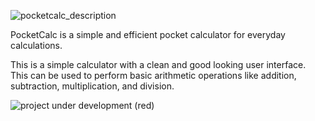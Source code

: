 ![pocketcalc_description](https://github.com/user-attachments/assets/8da85390-c5fb-486e-9902-da9ac91bdc3d)

PocketCalc is a simple and efficient pocket calculator for everyday calculations.

This is a simple calculator with a clean and good looking user interface. This can be used to perform basic arithmetic operations like addition, subtraction, multiplication, and division.



![project under development (red)](https://github.com/user-attachments/assets/e976dcae-c0d7-4704-9b2c-c1bb16181b91)
